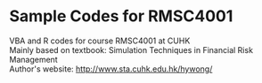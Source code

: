 Sample Codes for RMSC4001
========
VBA and R codes for course RMSC4001 at CUHK  
Mainly based on textbook: Simulation Techniques in Financial Risk Management  
Author's website: http://www.sta.cuhk.edu.hk/hywong/
